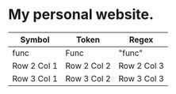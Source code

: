 # My personal website.

| Symbol   | Token   | Regex      |
|----------|---------|------------|
| func     | Func    | "func"     |
| Row 2 Col 1| Row 2 Col 2| Row 2 Col 3|
| Row 3 Col 1| Row 3 Col 2| Row 3 Col 3|

